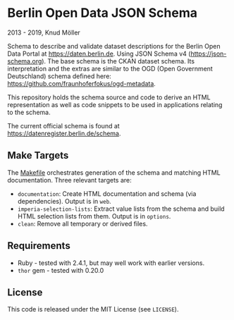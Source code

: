 # Berlin Open Data JSON Schema

2013 - 2019, Knud Möller

Schema to describe and validate dataset descriptions for the Berlin Open Data Portal at https://daten.berlin.de. Using JSON Schema v4 (https://json-schema.org). The base schema is the CKAN dataset schema. Its interpretation and the extras are similar to the OGD (Open Government Deutschland) schema defined here: https://github.com/fraunhoferfokus/ogd-metadata.

This repository holds the schema source and code to derive an HTML representation as well as code snippets to be used in applications relating to the schema.

The current official schema is found at https://datenregister.berlin.de/schema.

## Make Targets

The [Makefile](Makefile) orchestrates generation of the schema and matching HTML documentation.
Three relevant targets are:

- `documentation`: Create HTML documentation and schema (via dependencies). Output is in `web`.
- `imperia-selection-lists`: Extract value lists from the schema and build HTML selection lists from them. Output is in `options`.
- `clean`: Remove all temporary or derived files.

## Requirements

* Ruby - tested with 2.4.1, but may well work with earlier versions.
* `thor` gem - tested with 0.20.0


## License

This code is released under the MIT License (see `LICENSE`).

